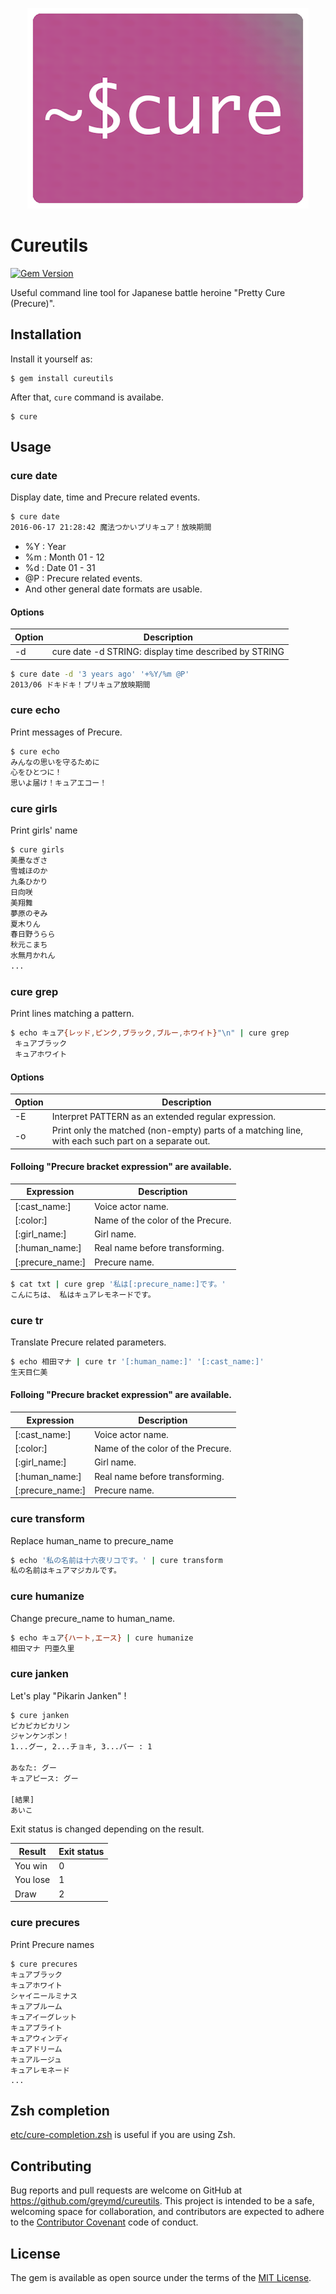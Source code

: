 <p align="center">
<img src="./img/cureutils_logo.png" />
</p>

# Cureutils
[![Gem Version](https://badge.fury.io/rb/cureutils.svg)](https://badge.fury.io/rb/cureutils)

Useful command line tool for Japanese battle heroine "Pretty Cure (Precure)".

## Installation

Install it yourself as:

    $ gem install cureutils


After that, `cure` command is availabe.

    $ cure

## Usage

### cure date
Display date, time and Precure related events.

```sh
$ cure date
2016-06-17 21:28:42 魔法つかいプリキュア！放映期間
```

* %Y : Year
* %m : Month 01 - 12
* %d : Date 01 - 31
* @P : Precure related events.
* And other general date formats are usable.

#### Options

| Option | Description                                           |
| ------ | ---------                                             |
| -d     | cure date -d STRING: display time described by STRING |


```sh
$ cure date -d '3 years ago' '+%Y/%m @P'
2013/06 ドキドキ！プリキュア放映期間
```


### cure echo
Print messages of Precure.

```sh
$ cure echo
みんなの思いを守るために
心をひとつに！
思いよ届け！キュアエコー！
```

### cure girls
Print girls' name

```sh
$ cure girls
美墨なぎさ
雪城ほのか
九条ひかり
日向咲
美翔舞
夢原のぞみ
夏木りん
春日野うらら
秋元こまち
水無月かれん
...
```

### cure grep
Print lines matching a pattern.

```sh
$ echo キュア{レッド,ピンク,ブラック,ブルー,ホワイト}"\n" | cure grep
 キュアブラック
 キュアホワイト
```

#### Options

| Option | Description                                                                                         |
| ------ | -----------                                                                                         |
| -E     | Interpret PATTERN as an extended regular expression.                                                |
| -o     | Print only the matched (non-empty) parts of a matching line, with each such part on a separate out. |


#### Folloing "Precure bracket expression" are available.

| Expression       | Description                       |
| ----------       | --------------                    |
| [:cast_name:]    | Voice actor name.                 |
| [:color:]        | Name of the color of the Precure. |
| [:girl_name:]    | Girl name.                        |
| [:human_name:]   | Real name before transforming.    |
| [:precure_name:] | Precure name.                     |


```sh
$ cat txt | cure grep '私は[:precure_name:]です。'
こんにちは、 私はキュアレモネードです。
```

### cure tr
Translate Precure related parameters.

```sh
$ echo 相田マナ | cure tr '[:human_name:]' '[:cast_name:]'
生天目仁美
```

#### Folloing "Precure bracket expression" are available.

| Expression       | Description                       |
| ----------       | --------------                    |
| [:cast_name:]    | Voice actor name.                 |
| [:color:]        | Name of the color of the Precure. |
| [:girl_name:]    | Girl name.                        |
| [:human_name:]   | Real name before transforming.    |
| [:precure_name:] | Precure name.                     |


### cure transform
Replace human_name to precure_name

```sh
$ echo '私の名前は十六夜リコです。' | cure transform
私の名前はキュアマジカルです。
```

### cure humanize
Change precure_name to human_name.

```sh
$ echo キュア{ハート,エース} | cure humanize
相田マナ 円亜久里
```

### cure janken
Let's play "Pikarin Janken" !

```sh
$ cure janken
ピカピカピカリン
ジャンケンポン！
1...グー, 2...チョキ, 3...パー : 1

あなた: グー
キュアピース: グー

[結果]
あいこ
```

Exit status is changed depending on the result.

| Result   | Exit status |
| ------   | ----------- |
| You win  | 0           |
| You lose | 1           |
| Draw     | 2           |

### cure precures
Print Precure names

```
$ cure precures
キュアブラック
キュアホワイト
シャイニールミナス
キュアブルーム
キュアイーグレット
キュアブライト
キュアウィンディ
キュアドリーム
キュアルージュ
キュアレモネード
...
```

## Zsh completion

[etc/cure-completion.zsh](etc/cure-completion.zsh) is useful if you are using Zsh.


## Contributing

Bug reports and pull requests are welcome on GitHub at https://github.com/greymd/cureutils. This project is intended to be a safe, welcoming space for collaboration, and contributors are expected to adhere to the [Contributor Covenant](http://contributor-covenant.org) code of conduct.

## License

The gem is available as open source under the terms of the [MIT License](http://opensource.org/licenses/MIT).

